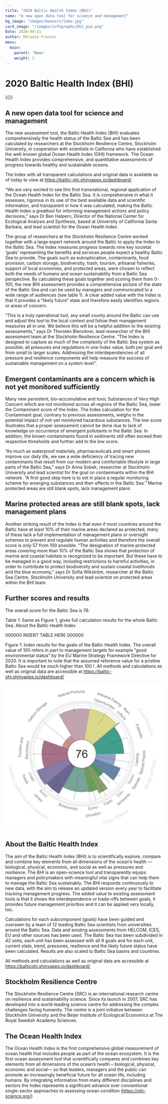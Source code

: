 ```yaml
---
title: "2020 Baltic Health Index (BHI)"
name: "A new open data tool for science and management"
bg_image: "images/banners/lake.jpg"
card_image: "/images/infographs/bhi_pie.png"
Date: 2020-09-21
author: Melanie Frazier
menu:
  main:
    parent: 'News'
    weight: 2
---
```

# 2020 Baltic Health Index (BHI)

{{<newsHead>}}

## A new open data tool for science and management

The new assessment tool, the Baltic Health Index (BHI) evaluates comprehensively the health status of the Baltic Sea and has been calculated by researchers at the Stockholm Resilience Centre, Stockholm University, in cooperation with scientists in California who have established the well-known global Ocean Health Index (OHI) framework. The Ocean Health Index provides comprehensive, and quantitative assessments of progress towards healthy and sustainable oceans.

The Index with all transparent calculations and original data is available as of today to view at https://baltic-ohi.shinyapps.io/dashboard/

“We are very excited to see this first transnational, regional application of the Ocean Health Index for the Baltic Sea. It is comprehensive in what it assesses, rigorous in its use of the best available data and scientific information, and transparent in how it was calculated, making the Baltic Health Index a greattool for informing management actions and policy decisions,” says Dr Ben Halpern, Director of the National Center for Ecological Analysis and Synthesis, based at University of California Santa Barbara, and lead scientist for the Ocean Health Index.

The group of researchers at the Stockholm Resilience Centre worked together with a large expert network around the Baltic to apply the Index to the Baltic Sea. The Index measures progress towards nine key societal ‘goals’ representing the benefits and services people expect a healthy Baltic Sea to provide. The goals such as eutrophication, contaminants, food provision, carbon storage, biodiversity, trash, tourism, artisanal fisheries, support of local economies, and protected areas, were chosen to reflect both the needs of humans and ocean sustainability from a Baltic Sea perspective. By calculating these goals together and scoring them from 0-100, the new BHI assessment provides a comprehensive picture of the state of the Baltic Sea and can be used by managers and communicated to a wide range of audiences (see table 1). A clear added value with the Index is that it provides a “likely future” state and therefore easily identifies regions or areas of concern.

“This is a truly operational tool, any small county around the Baltic can use and adjust this tool to the local context and follow their management measures all in one. We believe this will be a helpful addition to the existing assessments,” says Dr Thorsten Blenckner, lead researcher of the BHI assessment team at the Stockholm Resilience Centre. “The Index is designed to capture as much of the complexity of the Baltic Sea system as possible; all pressures and regulations in one Index value, both per goal and from small to larger scales. Addressing the interdependencies of all pressure and resilience components will help measure the success of sustainable management on a system level”.

## Emergent contaminants are a concern which is not yet monitored sufficiently

Many new persistent, bio-accumulative and toxic Substances of Very High Concern which are not monitored across all regions of the Baltic Sea, lower the Contaminant score of the Index. The Index calculation for the Contaminant goal, contrary to previous assessments, weighs in the potential impact of not-yet monitored hazardous substances. The low score illustrates that a proper assessment cannot be done due to lack of knowledge on occurrence of emergent pollutants in the Baltic Sea. In addition, the known contaminants found in sediments still often exceed their respective thresholds and further add to the low score.

“As much as waterproof materials, pharmaceuticals and smart phones improve our daily life, we see a wide deficiency of tracing new contaminants that result from our modern and comfortable lifestyle in large parts of the Baltic Sea,” says Dr Anna Sobek, researcher at Stockholm University and lead scientist for the goal on contaminants within the BHI network. “A first good step here is to set in place a regular monitoring scheme for emerging substances and their effects in the Baltic Sea.” Marine protected areas are still blank spots, lack management plans

## Marine protected areas are still blank spots, lack management plans

Another striking result of the Index is that even if most countries around the Baltic have at least 10% of their marine areas declared as protected, many of these lack a full implementation of management plans or oversight schemes to prevent and regulate human activities and therefore the overall score is only 57 from 100 possible. “The designation of marine protected areas covering more than 10% of the Baltic Sea shows that protection of marine and coastal habitats is recognized to be important. But these have to be managed in a good way, including restrictions to harmful activities, in order to contribute to protect biodiversity and sustain coastal livelihoods and the blue economy,” says Dr Sofia Wikström, researcher at the Baltic Sea Centre, Stockholm University and lead scientist on protected areas within the BHI team.

## Further scores and results

The overall score for the Baltic Sea is 76.

Table 1: Same as Figure 1, gives full calculation results for the whole Baltic Sea. About the Baltic Health Index

000000 INSERT TABLE HERE 000000

Figure 1: Index results for the goals of the Baltic Health Index. The overall value of 100 refers in part to management targets for example “good environmental status” by the EU Marine Strategy Framework Directive for 2020. It is important to note that the assumed reference value for a pristine Baltic Sea would be much higher than 100 !. All methods and calculations as well as original data are accessible at https://baltic-ohi.shinyapps.io/dashboard/


![2020-bhi-table](/images/infographs/bhi_pie.png)

## About the Baltic Health Index
The aim of the Baltic Health Index (BHI) is to scientifically explore, compare and combine key elements from all dimensions of the ocean’s health — biological, physical, economic, and social as well as pressures and resilience. The BHI is an open-science tool and transparently equips managers and policymakers with meaningful vital signs that can help them to manage the Baltic Sea sustainably. The BHI responds continuously to new data, with the aim to release an updated version every year to facilitate tracking management progress. The added value to existing assessment tools is that it shows the interdependence or trade-offs between goals, it provides future management priorities and it can be applied very locally, too.

Calculations for each subcomponent (goals) have been guided and overseen by a team of 12 leading Baltic Sea scientists from universities around the Baltic Sea. Data and existing assessments from HELCOM, ICES, EU and other sources has been used. The Baltic Sea has been subdivided in 42 units, each unit has been assessed with all 9 goals and for each unit, current state, trend, pressures, resilience and the likely future status have been calculated. Results are also scaled to Baltic Sea basins and countries.

All methods and calculations as well as original data are accessible at https://balticohi.shinyapps.io/dashboard/

## Stockholm Resilience Centre
The Stockholm Resilience Centre (SRC) is an international research centre on resilience and sustainability science. Since its launch in 2007, SRC has developed into a world-leading science centre for addressing the complex challenges facing humanity. The centre is a joint initiative between Stockholm University and the Beijer Institute of Ecological Economics at The Royal Swedish Academy Sciences.

## The Ocean Health Index
The Ocean Health Index is the first comprehensive global measurement of ocean health that includes people as part of the ocean ecosystem. It is the first ocean assessment tool that scientifically compares and combines key elements from all dimensions of the ocean’s health – biological, physical, economic and social— so that leaders, managers and the public can promote an increasingly beneficial future for all ocean life, including humans. By integrating information from many different disciplines and sectors the Index represents a significant advance over conventional single-sector approaches to assessing ocean condition (https://ohi-science.org/)
